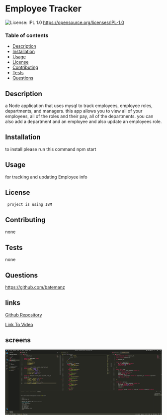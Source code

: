 # Employee Tracker

  ![License: IPL 1.0](https://img.shields.io/badge/License-IPL_1.0-blue.svg) https://opensource.org/licenses/IPL-1.0

  ### Table of contents
  * [Description](#description)
  * [Installation](#installation)
  * [Usage](#usage)
  * [License](#license)
  * [Contributing](#contributing)
  * [Tests](#tests)
  * [Questions](#questions)
  
  ## Description 
  a Node application that uses mysql to track employees, employee roles, departments, and managers. this app allows you to view all of your employees, all of the roles and their pay, all of the departments. you can also add a department and an employee and also update an employees role.

  ## Installation
  to install please run this command
  npm start

  ## Usage
  for tracking and updating Employee info

  ## License
     project is using IBM

  ## Contributing
  none

  ## Tests
  none

  ## Questions
  https://github.com/batemanz

  ## links
[Github Repository](https://github.com/batemanz/employee-tracker.git)

[Link To Video](https://youtu.be/WkEco722EyA)

  ## screens
![screen](/images/Screenshot.png)